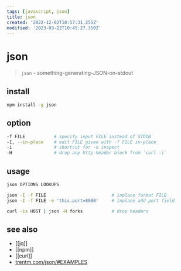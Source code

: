 ```yaml
---
tags: [javascript, json]
title: json
created: '2022-12-02T10:57:31.255Z'
modified: '2023-03-22T10:45:27.350Z'
---
```


# json

> `json` - something-generating-JSON-on-stdout

## install

```sh
npm install -g json
```

## option

```sh
-f FILE           # specify input FILE instead of STDIN
-I, --in-place    # edit FILE given with -f FILE in-place
-i                # shortcut for -o inspect
-H                # drop any http header block from `curl -i`
```

## usage

```sh
json OPTIONS LOOKUPS

json -I -f FILE                         # inplace format FILE
json -I -f FILE -e 'this.port=8080'     # inplace add port field

curl -is HOST | json -H forks           # drop headers
```

## see also

- [[jq]]
- [[npm]]
- [[curl]]
- [trentm.com/json/#EXAMPLES](http://trentm.com/json/#EXAMPLES)
